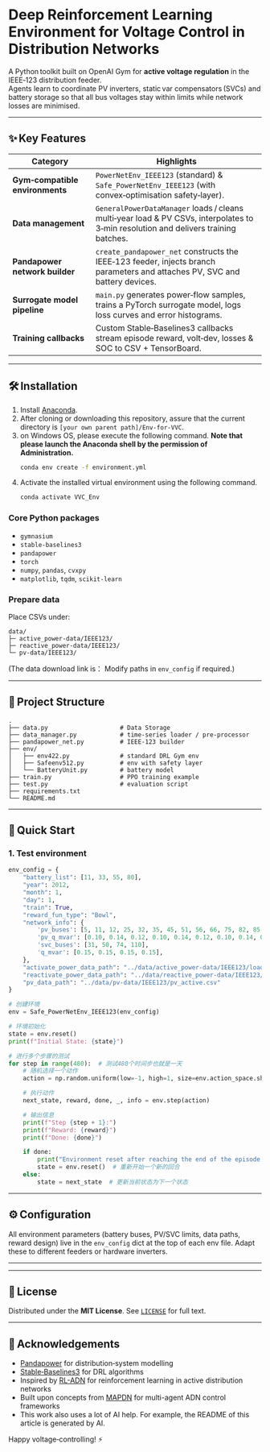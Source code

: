 
# Deep Reinforcement Learning Environment for Voltage Control in Distribution Networks

A Python toolkit built on OpenAI Gym for **active voltage regulation** in the IEEE‑123 distribution feeder.  
Agents learn to coordinate PV inverters, static var compensators (SVCs) and battery storage so that all bus voltages stay within limits while network losses are minimised.

---

## ✨ Key Features

| Category | Highlights |
|----------|------------|
| **Gym‑compatible environments** | `PowerNetEnv_IEEE123` (standard) & `Safe_PowerNetEnv_IEEE123` (with convex‑optimisation safety‑layer). |
| **Data management** | `GeneralPowerDataManager` loads / cleans multi‑year load & PV CSVs, interpolates to 3‑min resolution and delivers training batches. |
| **Pandapower network builder** | `create_pandapower_net` constructs the IEEE‑123 feeder, injects branch parameters and attaches PV, SVC and battery devices. |
| **Surrogate model pipeline** | `main.py` generates power‑flow samples, trains a PyTorch surrogate model, logs loss curves and error histograms. |
| **Training callbacks** | Custom Stable‑Baselines3 callbacks stream episode reward, volt‑dev, losses & SOC to CSV + TensorBoard. |

---

## 🛠️ Installation

1. Install [Anaconda](https://www.anaconda.com/products/individual#Downloads).
2. After cloning or downloading this repository, assure that the current directory is `[your own parent path]/Env-for-VVC`.
3. on Windows OS, please execute the following command. **Note that please launch the Anaconda shell by the permission of Administration.**
   ```bash
   conda env create -f environment.yml
   ```
4. Activate the installed virtual environment using the following command.
    ```bash
    conda activate VVC_Env
    ```


### Core Python packages

* `gymnasium`
* `stable-baselines3`
* `pandapower`
* `torch`
* `numpy`, `pandas`, `cvxpy`
* `matplotlib`, `tqdm`, `scikit-learn`

### Prepare data

Place CSVs under:

```
data/
├─ active_power-data/IEEE123/
├─ reactive_power-data/IEEE123/
└─ pv-data/IEEE123/
```

(The data download link is：
 Modify paths in `env_config` if required.)

---

## 📁 Project Structure

```
.
├── data.py                    # Data Storage
├── data_manager.py            # time‑series loader / pre‑processor
├── pandapower_net.py          # IEEE‑123 builder
├── env/
│   ├── env422.py              # standard DRL Gym env
│   ├── Safeenv512.py          # env with safety layer
│   └── BatteryUnit.py         # battery model
├── train.py                   # PPO training example
├── test.py                    # evaluation script
├── requirements.txt
└── README.md
```

---

## 🚀 Quick Start

### 1. Test environment

```python
env_config = {
    "battery_list": [11, 33, 55, 80],
    "year": 2012,
    "month": 1,
    "day": 1,
    "train": True,
    "reward_fun_type": "Bowl",
    "network_info": {
        'pv_buses': [5, 11, 12, 25, 32, 35, 45, 51, 56, 66, 75, 82, 85, 101, 110],
        'pv_q_mvar': [0.10, 0.14, 0.12, 0.10, 0.14, 0.12, 0.10, 0.14, 0.12, 0.10, 0.10, 0.14, 0.12, 0.10, 0.14],
        'svc_buses': [31, 50, 74, 110],
        'q_mvar': [0.15, 0.15, 0.15, 0.15],
    },
    "activate_power_data_path": "../data/active_power-data/IEEE123/load_active.csv",
    "reactivate_power_data_path": "../data/reactive_power-data/IEEE123/load_reactive.csv",
    "pv_data_path": "../data/pv-data/IEEE123/pv_active.csv"
}

# 创建环境
env = Safe_PowerNetEnv_IEEE123(env_config)

# 环境初始化
state = env.reset()
print(f"Initial State: {state}")

# 进行多个步骤的测试
for step in range(480):  # 测试480个时间步也就是一天
    # 随机选择一个动作
    action = np.random.uniform(low=-1, high=1, size=env.action_space.shape)

    # 执行动作
    next_state, reward, done, _, info = env.step(action)

    # 输出信息
    print(f"Step {step + 1}:")
    print(f"Reward: {reward}")
    print(f"Done: {done}")

    if done:
        print("Environment reset after reaching the end of the episode.")
        state = env.reset()  # 重新开始一个新的回合
    else:
        state = next_state  # 更新当前状态为下一个状态
```


---

## ⚙️ Configuration

All environment parameters (battery buses, PV/SVC limits, data paths, reward design) live in the `env_config` dict at the top of each env file.
Adapt these to different feeders or hardware inverters.

---


---

## 📄 License

Distributed under the **MIT License**.
See [`LICENSE`](LICENSE) for full text.

---

## 🙏 Acknowledgements

* [Pandapower](https://www.pandapower.org/) for distribution‑system modelling
* [Stable‑Baselines3](https://github.com/DLR-RM/stable-baselines3) for DRL algorithms
* Inspired by [RL-ADN](https://github.com/ShengrenHou/RL-ADN) for reinforcement learning in active distribution networks
* Built upon concepts from [MAPDN](https://github.com/Future-Power-Networks/MAPDN) for multi-agent ADN control frameworks
* This work also uses a lot of AI help. For example, the README of this article is generated by AI.

Happy voltage‑controlling! ⚡

```
```
